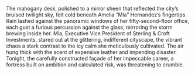 The mahogany desk, polished to a mirror sheen that reflected the city’s bruised twilight sky, felt cold beneath Amelia “Mia” Hernandez’s fingertips.  Rain lashed against the panoramic windows of her fifty-second-floor office, each gust a furious percussion against the glass, mirroring the storm brewing inside her.  Mia, Executive Vice President of Sterling & Croft Investments, stared out at the glittering, indifferent cityscape, the vibrant chaos a stark contrast to the icy calm she meticulously cultivated.  The air hung thick with the scent of expensive leather and impending disaster. Tonight, the carefully constructed façade of her impeccable career, a fortress built on ambition and calculated risk, was threatening to crumble.
